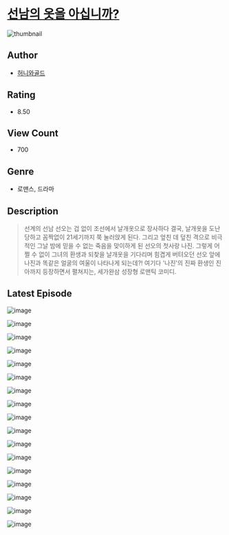 # [선남의 옷을 아십니까?](https://comic.naver.com/bestChallenge/list?titleId=810522)
![thumbnail](https://image-comic.pstatic.net/user_contents_data/challenge_comic/2023/05/23/366936/upload_3703419261539464247_480x623.jpeg)

## Author
- [허니와골드](https://comic.naver.com/artistTitle?id=366936)

## Rating
- 8.50

## View Count
- 700

## Genre
- 로맨스, 드라마

## Description
> 선계의 선남 선오는 겁 없이 조선에서 날개옷으로 장사하다 결국, 날개옷을 도난당하고 꼼짝없이 21세기까지 쭉 눌러앉게 된다. 그리고 엎친 데 덮친 격으로 비극적인 그날 밤에 믿을 수 없는 죽음을 맞이하게 된 선오의 첫사랑 나진. 그렇게 어쩔 수 없이 그녀의 환생과 되찾을 날개옷을 기다리며 힘겹게 버텨오던 선오 앞에 나진과 똑같은 얼굴의 여울이 나타나게 되는데?! 여기다 '나진'의 진짜 환생인 진아까지 등장하면서 펼쳐지는, 세가완삼 성장형 로맨틱 코미디.


## Latest Episode
![image](https://image-comic.pstatic.net/user_contents_data/challenge_comic/2023/05/23/366936/upload_3690806785179399992.jpeg)

![image](https://image-comic.pstatic.net/user_contents_data/challenge_comic/2023/05/23/366936/upload_7004279822396514872.jpeg)

![image](https://image-comic.pstatic.net/user_contents_data/challenge_comic/2023/05/23/366936/upload_4049641187323753009.jpeg)

![image](https://image-comic.pstatic.net/user_contents_data/challenge_comic/2023/05/23/366936/upload_7005404635757425508.jpeg)

![image](https://image-comic.pstatic.net/user_contents_data/challenge_comic/2023/05/23/366936/upload_3702630932438672689.jpeg)

![image](https://image-comic.pstatic.net/user_contents_data/challenge_comic/2023/05/23/366936/upload_7148727053652877622.jpeg)

![image](https://image-comic.pstatic.net/user_contents_data/challenge_comic/2023/05/23/366936/upload_7221015562295785521.jpeg)

![image](https://image-comic.pstatic.net/user_contents_data/challenge_comic/2023/05/23/366936/upload_7363446092369049904.jpeg)

![image](https://image-comic.pstatic.net/user_contents_data/challenge_comic/2023/05/23/366936/upload_3631646642923647797.jpeg)

![image](https://image-comic.pstatic.net/user_contents_data/challenge_comic/2023/05/23/366936/upload_4049919385156478305.jpeg)

![image](https://image-comic.pstatic.net/user_contents_data/challenge_comic/2023/05/23/366936/upload_3690479116943044663.jpeg)

![image](https://image-comic.pstatic.net/user_contents_data/challenge_comic/2023/05/23/366936/upload_3631367182239413809.jpeg)

![image](https://image-comic.pstatic.net/user_contents_data/challenge_comic/2023/05/23/366936/upload_3689119029662987570.jpeg)

![image](https://image-comic.pstatic.net/user_contents_data/challenge_comic/2023/05/23/366936/upload_7292509103328801584.jpeg)

![image](https://image-comic.pstatic.net/user_contents_data/challenge_comic/2023/05/23/366936/upload_4135492137534896225.jpeg)

![image](https://image-comic.pstatic.net/user_contents_data/challenge_comic/2023/05/23/366936/upload_7075265211417047393.jpeg)

![image](https://image-comic.pstatic.net/user_contents_data/challenge_comic/2023/05/23/366936/upload_7089001405921977955.jpeg)
